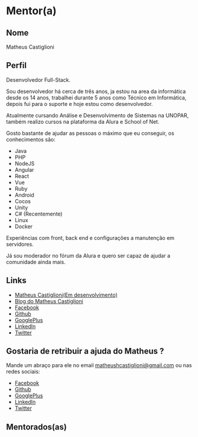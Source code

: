 # Mentor(a)

## Nome

Matheus Castiglioni

## Perfil

Desenvolvedor Full-Stack.

Sou desenvolvedor há cerca de três anos, ja estou na area da informática desde os 14 anos, trabalhei durante 5 anos como Técnico em Informática, depois fui para o suporte e hoje estou como desenvolvedor.

Atualmente cursando Análise e Desenvolvimento de Sistemas na UNOPAR, também realizo cursos na plataforma da Alura e School of Net.

Gosto bastante de ajudar as pessoas o máximo que eu conseguir, os conhecimentos são:

- Java
- PHP
- NodeJS
- Angular
- React
- Vue
- Ruby
- Android
- Cocos
- Unity
- C# (Recentemente)
- Linux
- Docker

Experiências com front, back end e configurações a manutenção em servidores.

Já sou moderador no fórum da Alura e quero ser capaz de ajudar a comunidade ainda mais.

## Links

* [Matheus Castiglioni(Em desenvolvimento)](http://www.matheuscastiglioni.com.br/)
* [Blog do Matheus Castiglioni](http://blog.matheuscastiglioni.com.br/)
* [Facebook](https://www.facebook.com/matheus.castiglioni.5)
* [Github](https://github.com/mahenrique94)
* [GooglePlus](https://plus.google.com/116607343343494563581)
* [LinkedIn](https://www.linkedin.com/in/matheus-castiglioni-7aa105114/)
* [Twitter](https://twitter.com/mahenrique94)

## Gostaria de retribuir a ajuda do Matheus ?

Mande um abraço para ele no email matheushcastiglioni@gmail.com ou nas redes sociais:

* [Facebook](https://www.facebook.com/matheus.castiglioni.5)
* [Github](https://github.com/mahenrique94)
* [GooglePlus](https://plus.google.com/116607343343494563581)
* [LinkedIn](https://www.linkedin.com/in/matheus-castiglioni-7aa105114/)
* [Twitter](https://twitter.com/mahenrique94)

## Mentorados(as)